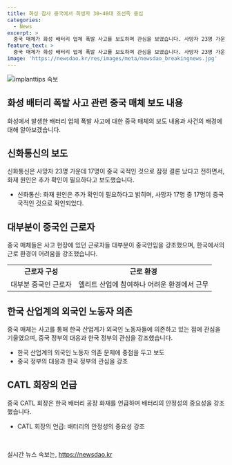```yaml
---
title: 화성 참사 중국에서 희생자 30~40대 조선족 중심
categories:
  - News
excerpt: >
  중국 매체가 화성 배터리 업체 폭발 사고를 보도하며 관심을 보였습니다. 사망자 23명 가운데 17명이 중국인이었고, 대부분은 중국 출신의 조선족 여성이었습니다. 중국 매체는 한국의 외국인 노동자 의존과 열악한 근로 환경을 강조하며 관심을 끌었습니다. 주한 중국대사는 사고 원인 규명과 희생자 지원을 요청했고, 중국 CATL 회장은 배터리 안정성 강조했습니다. (문의 및 제보: 카톡/라인 jebo23) #중매체 #화성참사 #조선족 #근무여건
feature_text: >
  중국 매체가 화성 배터리 업체 폭발 사고를 보도하며 관심을 보였습니다. 사망자 23명 가운데 17명이 중국인이었고, 대부분은 중국 출신의 조선족 여성이었습니다. 중국 매체는 한국의 외국인 노동자 의존과 열악한 근로 환경을 강조하며 관심을 끌었습니다. 주한 중국대사는 사고 원인 규명과 희생자 지원을 요청했고, 중국 CATL 회장은 배터리 안정성 강조했습니다. (문의 및 제보: 카톡/라인 jebo23) #중매체 #화성참사 #조선족 #근무여건
image: 'https://newsdao.kr/res/images/meta/newsdao_breakingnews.jpg'
---
```


<p><img src="https://newsdao.kr/res/images/meta/newsdao_breakingnews.jpg" alt="implanttips 속보" /></p>

<h2 data-ke-size="size26">화성 배터리 폭발 사고 관련 중국 매체 보도 내용</h2>

<p data-ke-size="size16">화성에서 발생한 배터리 업체 폭발 사고에 대한 중국 매체의 보도 내용과 사건의 배경에 대해 알아보겠습니다.</p>

<h2>신화통신의 보도</h2>

<p data-ke-size="size16">신화통신은 사망자 23명 가운데 17명이 중국 국적인 것으로 잠정 결론 났다고 전하면서, 화재 원인은 추가 확인이 필요하다고 보도했습니다. </p>

<ul>
  <li>신화통신: 화재 원인은 추가 확인이 필요하다고 밝히며, 사망자 17명 중 17명이 중국 국적인 것으로 확인되었다.</li>
</ul>

<h2>대부분이 중국인 근로자</h2>

<p data-ke-size="size16">중국 매체들은 사고 현장에 있던 근로자들 대부분이 중국인임을 강조했으며, 한국에서의 근로 환경이 어려움을 강조했습니다.</p>

<table>
  <tr>
    <td style="text-align: center; height: 17px;"><b>근로자 구성</b></td>
    <td style="text-align: center; height: 17px;"><b>근로 환경</b></td>
  </tr>
  <tr>
    <td style="text-align: center; height: 17px;">대부분 중국인 근로자</td>
    <td style="text-align: center; height: 17px;">엘리트 산업에 참여하나 어려운 환경에서 근무</td>
  </tr>
</table>

<h2>한국 산업계의 외국인 노동자 의존</h2>

<p data-ke-size="size16">중국 매체는 사고를 통해 한국 산업계가 외국인 노동자들에 의존하고 있는 점에 관심을 기울였으며, 중국 정부의 대응과 한국 정부의 관심을 강조했습니다.</p>

<ul>
  <li>한국 산업계의 외국인 노동자 의존 문제에 중점을 두고 보도</li>
  <li>중국 정부의 대응과 한국 정부의 관심을 강조</li>
</ul>

<h2>CATL 회장의 언급</h2>

<p data-ke-size="size16">중국 CATL 회장은 한국 배터리 공장 화재를 언급하며 배터리의 안정성의 중요성을 강조했습니다.</p>

<ul>
  <li>CATL 회장의 언급: 배터리의 안정성의 중요성 강조</li>
</ul>

<p data-ke-size="size16">&nbsp;</p>
실시간 뉴스 속보는, <a href="https://newsdao.kr" rel="dofollow">https://newsdao.kr</a>



